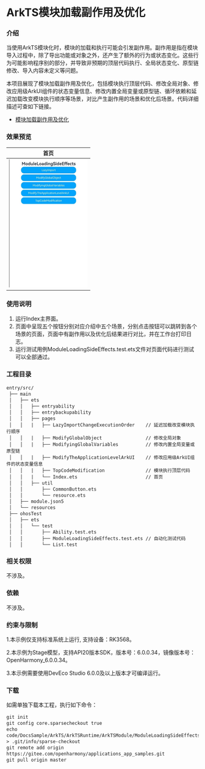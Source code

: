 # ArkTS模块加载副作用及优化

### 介绍

当使用ArkTS模块化时，模块的加载和执行可能会引发副作用。副作用是指在模块导入过程中，除了导出功能或对象之外，还产生了额外的行为或状态变化。这些行为可能影响程序别的部分，并导致非预期的顶层代码执行、全局状态变化、原型链修改、导入内容未定义等问题。

本项目展现了模块加载副作用及优化，包括模块执行顶层代码、修改全局对象、修改应用级ArkUI组件的状态变量信息、修改内置全局变量或原型链、循环依赖和延迟加载改变模块执行顺序等场景，对比产生副作用的场景和优化后场景。代码详细描述可查如下链接。

- [模块加载副作用及优化](https://docs.openharmony.cn/pages/v5.0/zh-cn/application-dev/arkts-utils/arkts-module-side-effects.md)

### 效果预览

| 首页                                                                       |
| -------------------------------------------------------------------------- |
| <img src="./screenshots/ModuleLoadingSideEffects.png" style="zoom:50%;" /> |

### 使用说明

1. 运行Index主界面。
2. 页面中呈现五个按钮分别对应介绍中五个场景，分别点击按钮可以跳转到各个场景的页面，页面中有副作用以及优化后结果进行对比，并在工作台打印日志。
3. 运行测试用例ModuleLoadingSideEffects.test.ets文件对页面代码进行测试可以全部通过。

### 工程目录

```
entry/src/
 ├── main
 │   ├── ets
 │   │   ├── entryability
 │   │   ├── entrybackupability
 │   │   ├── pages
 │   │   |   ├── LazyImportChangeExecutionOrder    // 延迟加载改变模块执行顺序
 │   │   |   ├── ModifyGlobalObject                // 修改全局对象
 │   │   |   ├── ModifyingGlobalVariables          // 修改内置全局变量或原型链
 │   │   |   ├── ModifyTheApplicationLevelArkUI    // 修改应用级ArkUI组件的状态变量信息
 │   │   |   ├── TopCodeModification               // 模块执行顶层代码
 │   │   |   └── Index.ets                         // 首页
 │   │   ├── util
 │   │       ├── CommonButton.ets
 │   │       └── resource.ets
 │   ├── module.json5
 │   └── resources
 ├── ohosTest
 │   ├── ets
 │   │   └── test
 │   │       ├── Ability.test.ets
 │   │       ├── ModuleLoadingSideEffects.test.ets // 自动化测试代码
 │   │       └── List.test
```

### 相关权限

不涉及。

### 依赖

不涉及。

### 约束与限制

1.本示例仅支持标准系统上运行, 支持设备：RK3568。

2.本示例为Stage模型，支持API20版本SDK，版本号：6.0.0.34，镜像版本号：OpenHarmony_6.0.0.34。

3.本示例需要使用DevEco Studio 6.0.0及以上版本才可编译运行。

### 下载

如需单独下载本工程，执行如下命令：

```
git init
git config core.sparsecheckout true
echo code/DocsSample/ArkTS/ArkTSRuntime/ArkTSModule/ModuleLoadingSideEffects > .git/info/sparse-checkout
git remote add origin https://gitee.com/openharmony/applications_app_samples.git
git pull origin master
```

